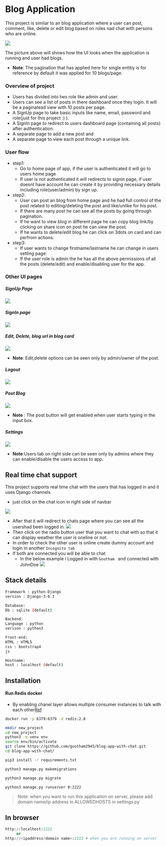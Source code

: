 # Blog Application
This project is similar to an blog application where a user can post, comment, like, delete or edit blog based on roles nad chat with persons who are online. 

![](https://i.imgur.com/fryPSkj.png)


The picture above will shows how the UI looks when the application is running and user had blogs.
- **Note**: The pagination that has applied here for single entitiy is for reference by default it was applied for 10 blogs/page.

### Overview of project 
- Users has divided into two role like admin and user.
- Users can see a list of posts in there dashboard once they login. It will be a paginatead view with 10 posts per page.
- A SignUp page to take basic inputs like name, email, password and role(just for this project :) ).
- A SignIn page to redirect to users dashboard page (containing all posts) after authentication.
- A separate page to add a new post and
- A separate page to view each post through a unique link.

### User flow
- step1:
  - Go to home page of app, if the user is authenticated it will go to users home page
  - If user is not authenticated it will redirects to signin page, if user doesnt have account he can create it by providing necessary details including role(user/admin) by sign up.
- step2:
  - User can post an blog from home page and he had full control of the post related to editing/deleting the post and like/unlike for his post.
  - If there are many post he can see all the posts by going through pagination.
  - If he want to view blog in different page he can copy blog link/by clicking on share icon on post he can view the post.
  - If he wants to delete/edit blog he can click on 3dots on card and can perfrom actions.
- step3:
  - If user wants to change firstname/lastname he can change in users setting page.
  - If the user role is admin the he has all the above permissions of all the posts (delete/edit) and enable/disabling user for the app.
  
### Other UI pages
##### SignUp Page
![](https://i.imgur.com/8YECDTu.png)
  
##### SignIn page
![](https://i.imgur.com/2Pbw8LP.png)
  
##### Edit, Delete, blog url in blog card
![](https://i.imgur.com/bps8EWw.png)

- **Note**: Edit,delete options can be seen only by admin/owner of the post.
  
##### Logout
![](https://i.imgur.com/U5ahSnk.png)
  
##### Post Blog
![](https://i.imgur.com/0NYy4QB.png)
- **Note** : The post button will get enabled when user starts typing in the input box.
  
##### Settings
![](https://i.imgur.com/lDHcRfy.png)
-  **Note**:Users tab on right side can be seen only by admins where they can enable/disable the users access to app.

## Real time chat support
This project supports real time chat with the users that has logged in and it uses Django channels
- just click on the chat icon in right side of navbar

![](https://i.imgur.com/h5yYziO.png)
- After that it will redirect to chats page where you can see all the usershad been logged in.
![](https://i.imgur.com/rhc7D8q.png)
- Then click on the radio button user that you want to chat with so that it can display weather the user is oneline or not.
- In order to check the other user is online create dummy account and login in another `Incognito tab`
- If both are connected you will be able to chat
  - In the below example i Logged in with `Goutham `  and connected with JohnDoe 
![](https://i.imgur.com/vWbyTOE.png)






  
## Stack details
```bash
Framework : python-Django
version : Django-3.0.3

Database:
Db : sqlite (default)

Backend:
Language : python
verison : python3

Front-end:
HTML : HTML5
css : bootstrap4
js

Hostname:
host : localhost (default)
```

## Installation

#### Run Redis docker
- By enabling chanel layer allows multiple consumer instances to talk with each other[Ref](https://channels.readthedocs.io/en/latest/tutorial/part_2.html#enable-a-channel-layer)
```bash
docker run -p 6379:6379 -d redis:2.8
```
```bash
mkdir new_project
cd new_project
python3 -m venv env
source env/bin/activate
git clone https://github.com/goutham2945/blog-app-with-chat.git
cd blog-app-with-chat/
```

```bash
pip3 install -r requirements.txt
```

```bash
python3 manage.py makemigrations
```

```bash
python3 manage.py migrate
```

```bash
python3 manage.py runserver 0:2222 
```
> Note: when you want to run this application on server, please add domain name/ip address in ALLOWEDHOSTS in settings.py

## In browser
```python
http://localhost:2222 
     or
http://<ipaddress/domain name>:2222 # when you are running on server
```


